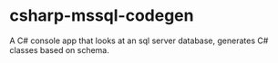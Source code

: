 # csharp-mssql-codegen
A C# console app that looks at an sql server database, generates C# classes based on schema. 
